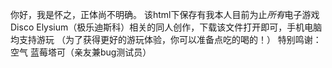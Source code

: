 你好，我是怀之，正体尚不明确。
该html下保存有我本人目前为止*所有*电子游戏Disco Elysium（极乐迪斯科）相关的同人创作，下载该文件打开即可，手机电脑均支持游玩
（为了获得更好的游玩体验，你可以准备点吃的喝的！）
特别鸣谢：空气 蓝莓塔可（亲友兼bug测试员）
